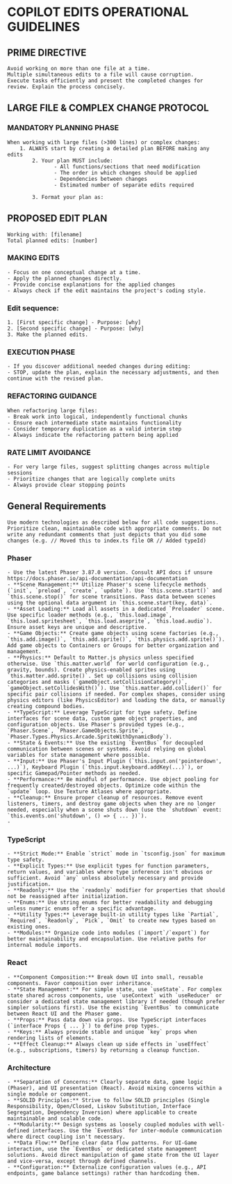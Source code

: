 # COPILOT EDITS OPERATIONAL GUIDELINES

## PRIME DIRECTIVE

    Avoid working on more than one file at a time.
    Multiple simultaneous edits to a file will cause corruption.
    Execute tasks efficiently and present the completed changes for review. Explain the process concisely.

## LARGE FILE & COMPLEX CHANGE PROTOCOL

### MANDATORY PLANNING PHASE

    When working with large files (>300 lines) or complex changes:
    	1. ALWAYS start by creating a detailed plan BEFORE making any edits
            2. Your plan MUST include:
                   - All functions/sections that need modification
                   - The order in which changes should be applied
                   - Dependencies between changes
                   - Estimated number of separate edits required

            3. Format your plan as:

## PROPOSED EDIT PLAN

    Working with: [filename]
    Total planned edits: [number]

### MAKING EDITS

    - Focus on one conceptual change at a time.
    - Apply the planned changes directly.
    - Provide concise explanations for the applied changes
    - Always check if the edit maintains the project's coding style.

### Edit sequence:

    1. [First specific change] - Purpose: [why]
    2. [Second specific change] - Purpose: [why]
    3. Make the planned edits.

### EXECUTION PHASE

    - If you discover additional needed changes during editing:
    - STOP, update the plan, explain the necessary adjustments, and then continue with the revised plan.

### REFACTORING GUIDANCE

    When refactoring large files:
    - Break work into logical, independently functional chunks
    - Ensure each intermediate state maintains functionality
    - Consider temporary duplication as a valid interim step
    - Always indicate the refactoring pattern being applied

### RATE LIMIT AVOIDANCE

    - For very large files, suggest splitting changes across multiple sessions
    - Prioritize changes that are logically complete units
    - Always provide clear stopping points

## General Requirements

    Use modern technologies as described below for all code suggestions. Prioritize clean, maintainable code with appropriate comments. Do not write any redundant comments that just depicts that you did some changes (e.g. // Moved this to index.ts file OR // Added typeId)

### Phaser

    - Use the latest Phaser 3.87.0 version. Consult API docs if unsure https://docs.phaser.io/api-documentation/api-documentation
    - **Scene Management:** Utilize Phaser's scene lifecycle methods (`init`, `preload`, `create`, `update`). Use `this.scene.start()` and `this.scene.stop()` for scene transitions. Pass data between scenes using the optional data argument in `this.scene.start(key, data)`.
    - **Asset Loading:** Load all assets in a dedicated `Preloader` scene. Use specific loader methods (e.g., `this.load.image`, `this.load.spritesheet`, `this.load.aseprite`, `this.load.audio`). Ensure asset keys are unique and descriptive.
    - **Game Objects:** Create game objects using scene factories (e.g., `this.add.image()`, `this.add.sprite()`, `this.physics.add.sprite()`). Add game objects to Containers or Groups for better organization and management.
    - **Physics:** Default to Matter.js physics unless specified otherwise. Use `this.matter.world` for world configuration (e.g., gravity, bounds). Create physics-enabled sprites using `this.matter.add.sprite()`. Set up collisions using collision categories and masks (`gameObject.setCollisionCategory()`, `gameObject.setCollidesWith()`). Use `this.matter.add.collider()` for specific pair collisions if needed. For complex shapes, consider using physics editors (like PhysicsEditor) and loading the data, or manually creating compound bodies.
    - **TypeScript:** Leverage TypeScript for type safety. Define interfaces for scene data, custom game object properties, and configuration objects. Use Phaser's provided types (e.g., `Phaser.Scene`, `Phaser.GameObjects.Sprite`, `Phaser.Types.Physics.Arcade.SpriteWithDynamicBody`).
    - **State & Events:** Use the existing `EventBus` for decoupled communication between scenes or systems. Avoid relying on global variables for state management where possible.
    - **Input:** Use Phaser's Input Plugin (`this.input.on('pointerdown', ...)`), Keyboard Plugin (`this.input.keyboard.addKey(...)`), or specific Gamepad/Pointer methods as needed.
    - **Performance:** Be mindful of performance. Use object pooling for frequently created/destroyed objects. Optimize code within the `update` loop. Use Texture Atlases where appropriate.
    - **Cleanup:** Ensure proper cleanup of resources. Remove event listeners, timers, and destroy game objects when they are no longer needed, especially when a scene shuts down (use the `shutdown` event: `this.events.on('shutdown', () => { ... })`).
    -

### TypeScript

    - **Strict Mode:** Enable `strict` mode in `tsconfig.json` for maximum type safety.
    - **Explicit Types:** Use explicit types for function parameters, return values, and variables where type inference isn't obvious or sufficient. Avoid `any` unless absolutely necessary and provide justification.
    - **Readonly:** Use the `readonly` modifier for properties that should not be reassigned after initialization.
    - **Enums:** Use string enums for better readability and debugging unless numeric enums offer a specific advantage.
    - **Utility Types:** Leverage built-in utility types like `Partial`, `Required`, `Readonly`, `Pick`, `Omit` to create new types based on existing ones.
    - **Modules:** Organize code into modules (`import`/`export`) for better maintainability and encapsulation. Use relative paths for internal module imports.

### React

    - **Component Composition:** Break down UI into small, reusable components. Favor composition over inheritance.
    - **State Management:** For simple state, use `useState`. For complex state shared across components, use `useContext` with `useReducer` or consider a dedicated state management library if needed (though prefer simpler solutions first). Use the existing `EventBus` to communicate between React UI and the Phaser game.
    - **Props:** Pass data down via props. Use TypeScript interfaces (`interface Props { ... }`) to define prop types.
    - **Keys:** Always provide stable and unique `key` props when rendering lists of elements.
    - **Effect Cleanup:** Always clean up side effects in `useEffect` (e.g., subscriptions, timers) by returning a cleanup function.

### Architecture

    - **Separation of Concerns:** Clearly separate data, game logic (Phaser), and UI presentation (React). Avoid mixing concerns within a single module or component.
    - **SOLID Principles:** Strive to follow SOLID principles (Single Responsibility, Open/Closed, Liskov Substitution, Interface Segregation, Dependency Inversion) where applicable to create maintainable and scalable code.
    - **Modularity:** Design systems as loosely coupled modules with well-defined interfaces. Use the `EventBus` for inter-module communication where direct coupling isn't necessary.
    - **Data Flow:** Define clear data flow patterns. For UI-Game interaction, use the `EventBus` or dedicated state management solutions. Avoid direct manipulation of game state from the UI layer and vice-versa, except through defined channels.
    - **Configuration:** Externalize configuration values (e.g., API endpoints, game balance settings) rather than hardcoding them.
